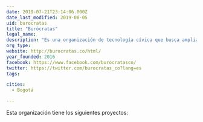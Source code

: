 ```yaml
---
date: 2019-07-21T23:14:06.000Z
date_last_modified: 2019-08-05
uid: burocratas
title: "Burócratas"
legal_name: 
description: "Es una organización de tecnología cívica que busca ampliar y fortalecer la participación ciudadana ofreciendo información de calidad sobre la administración pública através del uso de herramientas tecnológicas."
org_type: 
website: http://burocratas.co/html/
year_founded: 2016
facebook: https://www.facebook.com/burocratasco/
twitter: https://twitter.com/burocratas_co?lang=es
tags:

cities: 
  - Bogotá

---
```


Esta organización tiene los siguientes proyectos:


